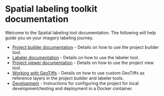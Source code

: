 # Spatial labeling toolkit documentation

Welcome to the Spatial labeling tool documentation. The following will help guide you on your imagery labeling journey.

- [Project builder documentation](Project-builder.md) - Details on how to use the project builder tool.
- [Labeler documentation](Labeler.md) - Details on how to use the labeler tool.
- [Project viewer documentation](Project-viewer.md) - Details on how to use the project view tool.
- [Working with GeoTiffs](GeoTiffs.md) - Details on how to use custom GeoTiffs as reference layers in the project builder and labeler tools.
- [Development](Developers-guide.md) - Instructions for configuring the project for local development/testing and deployment in a Docker container.
